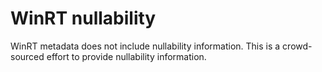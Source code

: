 # WinRT nullability

WinRT metadata does not include nullability information. This is a crowd-sourced
effort to provide nullability information.

